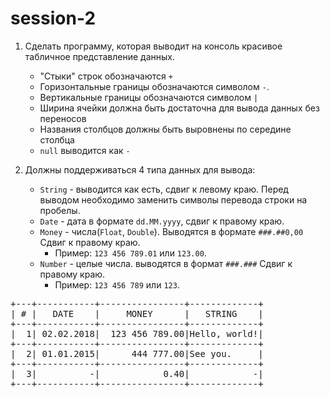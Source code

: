 # session-2

1. Сделать программу, которая выводит на консоль красивое табличное представление данных.
    - "Стыки" строк обозначаются `+`
    - Горизонтальные границы обозначаются символом `-`.
    - Вертикальные границы обозначаются символом `|`
    - Ширина ячейки должна быть достаточна для вывода данных без переносов
    - Названия столбцов должны быть выровнены по середине столбца
    - `null`  выводится как `-`

2. Должны поддерживаться 4 типа данных для вывода:
    - `String` - выводится как есть, сдвиг к левому краю. Перед выводом необходимо заменить символы перевода строки на пробелы.
    - `Date` - дата в формате `dd.MM.yyyy`, сдвиг к правому краю.
    - `Money` - числа(`Float`, `Double`). Выводятся в формате `###.##0,00` Сдвиг к правому краю.
       - Пример: `123 456 789.01` или `123.00`.
    - `Number` - целые числа. выводятся в формат `###.###` Сдвиг к правому краю.
       - Пример: `123 456 789` или `123`.
<pre>
+---+-----------+----------------+-------------+
| # |   DATE    |     MONEY      |   STRING    |
+---+-----------+----------------+-------------+
|  1| 02.02.2018|  123 456 789.00|Hello, world!|
+---+-----------+----------------+-------------+
|  2| 01.01.2015|      444 777.00|See you.     |
+---+-----------+----------------+-------------+
|  3|          -|            0.40|            -|
+---+-----------+----------------+-------------+
</pre>
